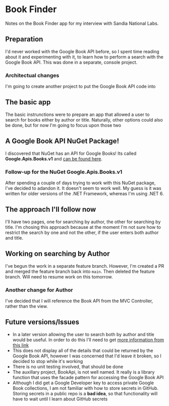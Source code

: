 # Book Finder
Notes on the Book Finder app for my interview with Sandia National Labs.

## Preparation
I'd never worked with the Google Book API before, so I spent 
time reading about it and experimenting with it, to learn how to
perform a search with the Google Book API. This was done in
a separate, console project.

### Architectual changes
I'm going to create another project to put the Google Book API code into

## The basic app
The basic instrunctions were to prepare an app that allowed a user
to search for books either by author or title. Naturally, other
options could also be done, but for now I'm going to focus upon 
those two

## A Google Book API NuGet Package!
I discovered that NuGet has an API for Google Books! Its called **Google.Apis.Books.v1**
and [can be found here](https://www.nuget.org/packages/Google.Apis.Books.v1).

### Follow-up for the NuGet Google.Apis.Books.v1
After spending a couple of days trying to work with this NuGet package, I've decided
to adandon it. It doesn't seem to work well. My guess is it was written for older versions
of the .NET Framework, whereas I'm using .NET 6.

## The approach I'll follow now
I'll have two pages, one for searching by author, the other 
for searching by title. I'm chosing this approach because at the 
moment I'm not sure how to restrict the search by one and not the 
other, if the user enters both author and title.

## Working on searching by Author
I've begun the work in a separate feature branch. However, I'm created a PR
and merged the feature branch back into `main`. Then deleted the feature branch.
Will need to resume work on this tomorrow.

### Another change for Author
I've decided that I will reference the Book API from the MVC Controller,
rather than the view.

## Future versions/Issues

- In a later version allowing the user to search both by author and title would be useful. In order to do this I'll need to get [more information from this link](https://developers.google.com/books/docs/v1/using#api_params)
- This does not display all of the details that could be returned by the Google Book API, however I was concerned that I'd leave it broken, so I decided to stop while it's working
- There is no unit testing involved, that should be done
- The auxillary project, BookApi, is not well named. It really is a library function that uses the facade pattern for accessing the Google Book API
- Although I did get a Google Developer key to access private Google Book collections, I am not familiar with how to store secrets in GitHub. Storing secrets in a public repo is a **bad idea**, so that functionality will have to wait until I learn about GitHub secrets
